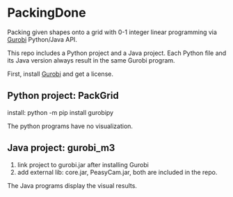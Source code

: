 # PackingDone
Packing given shapes onto a grid with 0-1 integer linear programming via [Gurobi](https://www.gurobi.com/) Python/Java API.

This repo includes a Python project and a Java project. Each Python file and its Java version always result in the same Gurobi program.

First, install [Gurobi](https://www.gurobi.com/) and get a license.

## Python project: PackGrid
install: python -m pip install gurobipy

The python programs have no visualization. 

## Java project: gurobi_m3
1. link project to gurobi.jar after installing Gurobi
2. add external lib: core.jar, PeasyCam.jar, both are included in the repo.

The Java programs display the visual results. 


